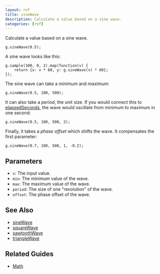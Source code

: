 ```yaml
---
layout: ref
title: sineWave
description: Calculate a value based on a sine wave.
categories: [ref]
---
```

Calculate a value based on a sine wave.

    g.sineWave(0.5);

A sine wave looks like this:

    g.sample(100, 0, 2).map(function(v) {
        return {x: v * 60, y: g.sineWave(v) * 60};
    });

The sine wave can take a *minimum* and *maximum*:

    g.sineWave(0.5, 100, 500);

It can also take a *period*, the unit size. If you would connect this to [elapsedSeconds](elapsedSeconds.html), the wave would oscillate from minimum to maximum in one second:

    g.sineWave(0.5, 100, 500, 2);

Finally, it takes a *phase offset* which shifts the wave. It compensates the first parameter:

    g.sineWave(0.7, 100, 500, 1, -0.2);

## Parameters
- `v`: The input value.
- `min`: The minimum value of the wave.
- `max`: The maximum value of the wave.
- `period`: The size of one "revolution" of the wave.
- `offset`: The phase offset of the wave.

## See Also
- [sineWave](sineWave.html)
- [squareWave](squareWave.html)
- [sawtoothWave](sawtoothWave.html)
- [triangleWave](triangleWave.html)

## Related Guides
- [Math](../guide/math.html)

